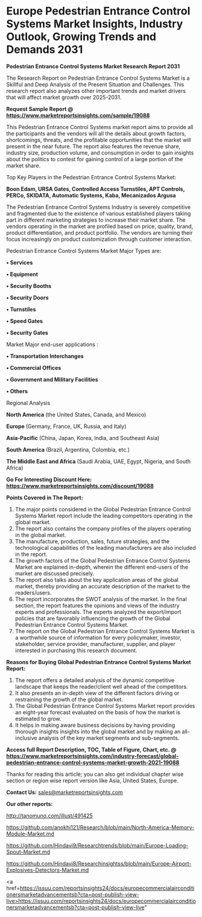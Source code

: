 # Europe Pedestrian Entrance Control Systems Market Insights, Industry Outlook, Growing Trends and Demands 2031

<strong>Pedestrian Entrance Control Systems Market Research Report 2031</strong>

The Research Report on Pedestrian Entrance Control Systems Market is a Skillful and Deep Analysis of the Present Situation and Challenges. This research report also analyzes other important trends and market drivers that will affect market growth over 2025-2031.

<strong>Request Sample Report @ <a href=https://www.marketreportsinsights.com/sample/19088>https://www.marketreportsinsights.com/sample/19088</a></strong>

This Pedestrian Entrance Control Systems market report aims to provide all the participants and the vendors will all the details about growth factors, shortcomings, threats, and the profitable opportunities that the market will present in the near future. The report also features the revenue share, industry size, production volume, and consumption in order to gain insights about the politics to contest for gaining control of a large portion of the market share.

Top Key Players in the Pedestrian Entrance Control Systems Market:

<strong>Boon Edam, URSA Gates, Controlled Access Turnstiles, APT Controls, PERCo, SKIDATA, Automatic Systems, Kaba, Mecanizados Argusa</strong>

The Pedestrian Entrance Control Systems Industry is severely competitive and fragmented due to the existence of various established players taking part in different marketing strategies to increase their market share. The vendors operating in the market are profiled based on price, quality, brand, product differentiation, and product portfolio. The vendors are turning their focus increasingly on product customization through customer interaction.

Pedestrian Entrance Control Systems Market Major Types are:

<strong>• Services

• Equipment

• Security Booths

• Security Doors

• Turnstiles

• Speed Gates

• Security Gates</strong>

Market Major end-user applications :

<strong>• Transportation Interchanges

• Commercial Offices

• Government and Military Facilities

• Others</strong>

Regional Analysis

</u><strong><b>North America</b></strong> (the United States, Canada, and Mexico)

<strong><b>Europe </b></strong>(Germany, France, UK, Russia, and Italy)

<strong><b>Asia-Pacific</b></strong> (China, Japan, Korea, India, and Southeast Asia)

<strong><b>South America</b></strong> (Brazil, Argentina, Colombia, etc.)

<strong><b>The Middle East and Africa</b></strong> (Saudi Arabia, UAE, Egypt, Nigeria, and South Africa)

<strong>Go For Interesting Discount Here: <a href=https://www.marketreportsinsights.com/discount/19088>https://www.marketreportsinsights.com/discount/19088</a></strong>

<strong>Points Covered in The Report:</strong>
<ol>
  <li>The major points considered in the Global Pedestrian Entrance Control Systems Market report include the leading competitors operating in the global market.</li>
  <li>The report also contains the company profiles of the players operating in the global market.</li>
  <li>The manufacture, production, sales, future strategies, and the technological capabilities of the leading manufacturers are also included in the report.</li>
  <li>The growth factors of the Global Pedestrian Entrance Control Systems Market are explained in-depth, wherein the different end-users of the market are discussed precisely.</li>
  <li>The report also talks about the key application areas of the global market, thereby providing an accurate description of the market to the readers/users.</li>
  <li>The report incorporates the SWOT analysis of the market. In the final section, the report features the opinions and views of the industry experts and professionals. The experts analyzed the export/import policies that are favorably influencing the growth of the Global Pedestrian Entrance Control Systems Market.</li>
  <li>The report on the Global Pedestrian Entrance Control Systems Market is a worthwhile source of information for every policymaker, investor, stakeholder, service provider, manufacturer, supplier, and player interested in purchasing this research document.</li>
</ol>
<strong>Reasons for Buying Global Pedestrian Entrance Control Systems Market Report:</strong>

<ol>
  <li>The report offers a detailed analysis of the dynamic competitive landscape that keeps the reader/client well ahead of the competitors.</li>
  <li>It also presents an in-depth view of the different factors driving or restraining the growth of the global market.</li>
  <li>The Global Pedestrian Entrance Control Systems Market report provides an eight-year forecast evaluated on the basis of how the market is estimated to grow.</li>
  <li>It helps in making aware business decisions by having providing thorough insights insights into the global market and by making an all-inclusive analysis of the key market segments and sub-segments.</li>
</ol>
<strong>Access full Report Description, TOC, Table of Figure, Chart, etc. @ <a href=https://www.marketreportsinsights.com/industry-forecast/global-pedestrian-entrance-control-systems-market-growth-2021-19088>https://www.marketreportsinsights.com/industry-forecast/global-pedestrian-entrance-control-systems-market-growth-2021-19088</a></strong>


Thanks for reading this article; you can also get individual chapter wise section or region wise report version like Asia, United States, Europe.

<strong>Contact Us:</strong>
sales@marketreportsinsights.com

<strong>Our other reports:</strong>

<a href=http://tanomuno.com/illust/491425>http://tanomuno.com/illust/491425</a>

<a href=https://github.com/anokhi121/Research/blob/main/North-America-Memory-Module-Market.md>https://github.com/anokhi121/Research/blob/main/North-America-Memory-Module-Market.md</a>

<a href=https://github.com/Hindavi9/Researchtrends/blob/main/Europe-Loading-Spout-Market.md>https://github.com/Hindavi9/Researchtrends/blob/main/Europe-Loading-Spout-Market.md</a>

<a href=https://github.com/Hindavi8/Researchinsightss/blob/main/Europe-Airport-Explosives-Detectors-Market.md>https://github.com/Hindavi8/Researchinsightss/blob/main/Europe-Airport-Explosives-Detectors-Market.md</a>

<a href=https://issuu.com/reportsinsights24/docs/europecommercialairconditionersmarketadvancementsb?cta=post-publish-view-live>https://issuu.com/reportsinsights24/docs/europecommercialairconditionersmarketadvancementsb?cta=post-publish-view-live</a>"
